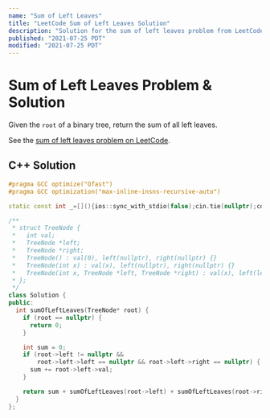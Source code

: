 ```yaml
---
name: "Sum of Left Leaves"
title: "LeetCode Sum of Left Leaves Solution"
description: "Solution for the sum of left leaves problem from LeetCode."
published: "2021-07-25 PDT"
modified: "2021-07-25 PDT"
---
```


# Sum of Left Leaves Problem & Solution

Given the `root` of a binary tree, return the sum of all left leaves.

See the [sum of left leaves problem on LeetCode](https://leetcode.com/problems/sum-of-left-leaves).

## C++ Solution

```cpp
#pragma GCC optimize("Ofast")
#pragma GCC optimization("max-inline-insns-recursive-auto")

static const int _=[](){ios::sync_with_stdio(false);cin.tie(nullptr);cout.tie(nullptr);return 0;}();

/**
 * struct TreeNode {
 *   int val;
 *   TreeNode *left;
 *   TreeNode *right;
 *   TreeNode() : val(0), left(nullptr), right(nullptr) {}
 *   TreeNode(int x) : val(x), left(nullptr), right(nullptr) {}
 *   TreeNode(int x, TreeNode *left, TreeNode *right) : val(x), left(left), right(right) {}
 * };
 */
class Solution {
public:
  int sumOfLeftLeaves(TreeNode* root) {
    if (root == nullptr) {
      return 0;
    }

    int sum = 0;
    if (root->left != nullptr &&
        root->left->left == nullptr && root->left->right == nullptr) {
      sum += root->left->val;
    }

    return sum + sumOfLeftLeaves(root->left) + sumOfLeftLeaves(root->right);
  }
};
```
